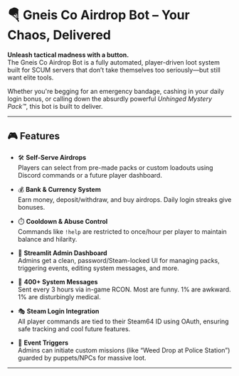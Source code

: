 # 🪂 Gneis Co Airdrop Bot – Your Chaos, Delivered

**Unleash tactical madness with a button.**  
The Gneis Co Airdrop Bot is a fully automated, player-driven loot system built for SCUM servers that don’t take themselves too seriously—but still want elite tools.

Whether you're begging for an emergency bandage, cashing in your daily login bonus, or calling down the absurdly powerful *Unhinged Mystery Pack™*, this bot is built to deliver.

---

## 🎮 Features

- 🛠️ **Self-Serve Airdrops**  
  Players can select from pre-made packs or custom loadouts using Discord commands or a future player dashboard.

- 💰 **Bank & Currency System**  
  Earn money, deposit/withdraw, and buy airdrops. Daily login streaks give bonuses.

- ⏱️ **Cooldown & Abuse Control**  
  Commands like `!help` are restricted to once/hour per player to maintain balance and hilarity.

- 🧠 **Streamlit Admin Dashboard**  
  Admins get a clean, password/Steam-locked UI for managing packs, triggering events, editing system messages, and more.

- 🧼 **400+ System Messages**  
  Sent every 3 hours via in-game RCON. Most are funny. 1% are awkward. 1% are disturbingly medical.

- 🎭 **Steam Login Integration**  
  All player commands are tied to their Steam64 ID using OAuth, ensuring safe tracking and cool future features.

- 🧟 **Event Triggers**  
  Admins can initiate custom missions (like “Weed Drop at Police Station”) guarded by puppets/NPCs for massive loot.

---


